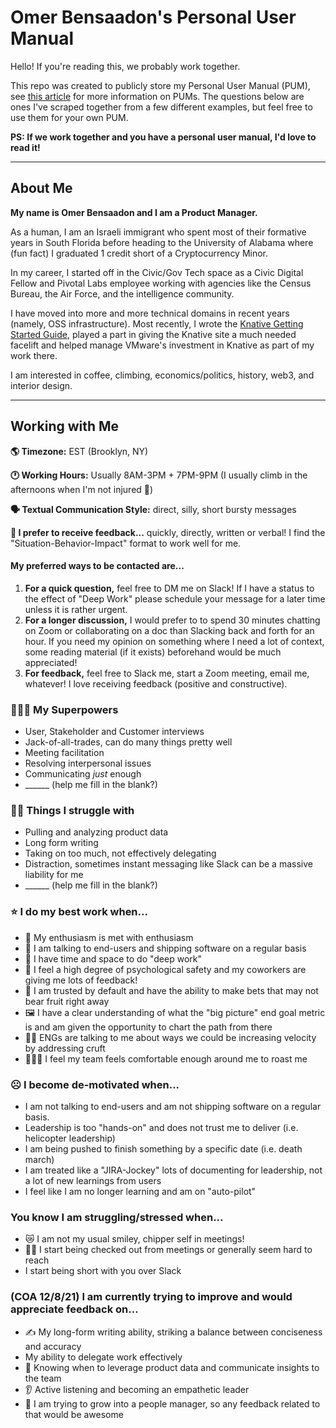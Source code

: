 # Omer Bensaadon's Personal User Manual
Hello! If you're reading this, we probably work together.

This repo was created to publicly store my Personal User Manual (PUM), see [this article](https://betterprogramming.pub/personal-user-manuals-the-good-the-bad-and-the-template-7b80db5044ea) for more information on PUMs. The questions below are ones I've scraped together from a few different examples, but feel free to use them for your own PUM.

**PS: If we work together and you have a personal user manual, I'd love to read it!**

---
## About Me
**My name is Omer Bensaadon and I am a Product Manager.**

As a human, I am an Israeli immigrant who spent most of their formative years in South Florida before heading to the University of Alabama where (fun fact) I graduated 1 credit short of a Cryptocurrency Minor.

In my career, I started off in the Civic/Gov Tech space as a Civic Digital Fellow and Pivotal Labs employee working with agencies like the Census Bureau, the Air Force, and the intelligence community.

I have moved into more and more technical domains in recent years (namely, OSS infrastructure). Most recently, I wrote the [Knative Getting Started Guide](https://knative.dev/docs/getting-started/), played a part in giving the Knative site a much needed facelift and helped manage VMware's investment in Knative as part of my work there.

I am interested in coffee, climbing, economics/politics, history, web3, and interior design.

---
## Working with Me
**🌎 Timezone:** EST (Brooklyn, NY)

**🕐 Working Hours:** Usually 8AM-3PM + 7PM-9PM (I usually climb in the afternoons when I'm not injured 🤕)

**🗣 Textual Communication Style:** direct, silly, short bursty messages

**🤌 I prefer to receive feedback...** quickly, directly, written or verbal! I find the "Situation-Behavior-Impact" format to work well for me.

#### My preferred ways to be contacted are...
1. **For a quick question,** feel free to DM me on Slack! If I have a status to the effect of "Deep Work" please schedule your message for a later time unless it is rather urgent.
2. **For a longer discussion,** I would prefer to to spend 30 minutes chatting on Zoom or collaborating on a doc than Slacking back and forth for an hour. If you need my opinion on something where I need a lot of context, some reading material (if it exists) beforehand would be much appreciated!
3. **For feedback,** feel free to Slack me, start a Zoom meeting, email me, whatever! I love receiving feedback (positive and constructive).

### 🦹🏻‍♂️ My Superpowers
* User, Stakeholder and Customer interviews
* Jack-of-all-trades, can do many things pretty well
* Meeting facilitation
* Resolving interpersonal issues
* Communicating *just* enough
* ______ (help me fill in the blank?)

### 😮‍💨 Things I struggle with
* Pulling and analyzing product data
* Long form writing
* Taking on too much, not effectively delegating
* Distraction, sometimes instant messaging like Slack can be a massive liability for me
* ______ (help me fill in the blank?)

### ⭐️ I do my best work when...
* 🤩 My enthusiasm is met with enthusiasm
* 🚀 I am talking to end-users and shipping software on a regular basis
* 🧠 I have time and space to do "deep work"
* 💖 I feel a high degree of psychological safety and my coworkers are giving me lots of feedback!
* 🤝 I am trusted by default and have the ability to make bets that may not bear fruit right away
* 🖼 I have a clear understanding of what the "big picture" end goal metric is and am given the opportunity to chart the path from there
* 🧑‍💻 ENGs are talking to me about ways we could be increasing velocity by addressing cruft
* 👨🏻‍🚒 I feel my team feels comfortable enough around me to roast me

### ☹️ I become de-motivated when...
* I am not talking to end-users and am not shipping software on a regular basis.
* Leadership is too "hands-on" and does not trust me to deliver (i.e. helicopter leadership)
* I am being pushed to finish something by a specific date (i.e. death march)
* I am treated like a "JIRA-Jockey" lots of documenting for leadership, not a lot of new learnings from users
* I feel like I am no longer learning and am on "auto-pilot"

### You know I am struggling/stressed when...
* 😿 I am not my usual smiley, chipper self in meetings!
* 😵‍💫 I start being checked out from meetings or generally seem hard to reach
* I start being short with you over Slack

### (COA 12/8/21) I am currently trying to improve and would appreciate feedback on...
* ✍️ My long-form writing ability, striking a balance between conciseness and accuracy
* My ability to delegate work effectively
* 🧮 Knowing when to leverage product data and communicate insights to the team
* 👂 Active listening and becoming an empathetic leader
* 🤠 I am trying to grow into a people manager, so any feedback related to that would be awesome
